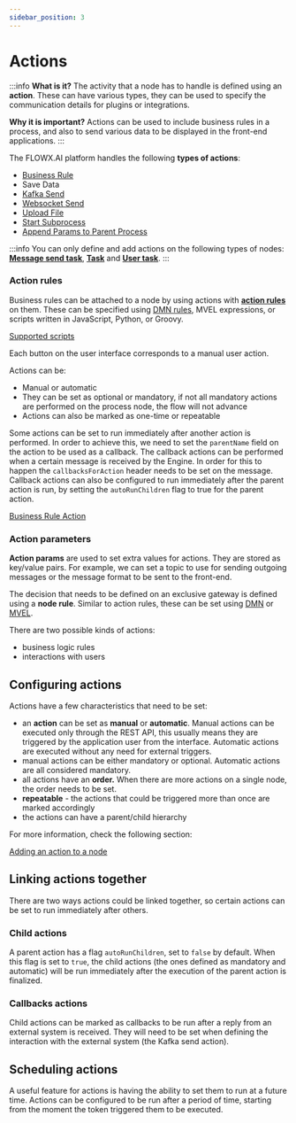 ```yaml
---
sidebar_position: 3
---
```


# Actions

:::info
**What is it?** The activity that a node has to handle is defined using an **action**. These can have various types, they can be used to specify the communication details for plugins or integrations.

**Why it is important?** Actions can be used to include business rules in a process, and also to send various data to be displayed in the front-end applications.
:::

The FLOWX.AI platform handles the following **types of actions**:

* [Business Rule](./business-rule-action)
* Save Data
* [Kafka Send](../node/message-send-received-task-node.md)
* [Websocket Send](./websocket-send-action)
* [Upload File](./upload-file-action)
* [Start Subprocess](./start-subprocess-action)
* [Append Params to Parent Process](./append-params-to-parent-process)

:::info
You can only define and add actions on the following types of nodes: [**Message send task**](../node/message-send-received-task-node.md#message-send-task), [**Task**](../node/task-node/task-node.md) and [**User task**](../node/user-task-node/user-task-node.md).
:::

### Action rules

Business rules can be attached to a node by using actions with [**action rules**](#action-rules) on them. These can be specified using [DMN rules](./business-rule-action/dmn-business-rule-action), MVEL expressions, or scripts written in JavaScript, Python, or Groovy.

[Supported scripts](../supported-scripts.md)

Each button on the user interface corresponds to a manual user action.

Actions can be:

* Manual or automatic
* They can be set as optional or mandatory, if not all mandatory actions are performed on the process node, the flow will not advance
* Actions can also be marked as one-time or repeatable

Some actions can be set to run immediately after another action is performed. In order to achieve this, we need to set the `parentName` field on the action to be used as a callback. The callback actions can be performed when a certain message is received by the Engine. In order for this to happen the `callbacksForAction` header needs to be set on the message. Callback actions can also be configured to run immediately after the parent action is run, by setting the `autoRunChildren` flag to true for the parent action.

[Business Rule Action](./business-rule-action)

### Action parameters

**Action params** are used to set extra values for actions. They are stored as key/value pairs. For example, we can set a topic to use for sending outgoing messages or the message format to be sent to the front-end.

The decision that needs to be defined on an exclusive gateway is defined using a **node rule**. Similar to action rules, these can be set using [DMN](../../platform-overview/frameworks-and-standards/business-process-industry-standards/intro-to-dmn.md) or [MVEL](../../platform-overview/frameworks-and-standards/business-process-industry-standards/intro-to-mvel.md).

There are two possible kinds of actions:&#x20;

* business logic rules
* interactions with users

## Configuring actions

Actions have a few characteristics that need to be set:

* an **action** can be set as **manual** or **automatic**. Manual actions can be executed only through the REST API, this usually means they are triggered by the application user from the interface. Automatic actions are executed without any need for external triggers.
* manual actions can be either mandatory or optional. Automatic actions are all considered mandatory.
* all actions have an **order.** When there are more actions on a single node, the order needs to be set.
* **repeatable** - the actions that could be triggered more than once are marked accordingly
* the actions can have a parent/child hierarchy

For more information, check the following section:


[Adding an action to a node](../../flowx-designer/managing-a-process-flow/adding-an-action-to-a-node.md)


## Linking actions together

There are two ways actions could be linked together, so certain actions can be set to run immediately after others.

### Child actions

A parent action has a flag `autoRunChildren`, set to `false` by default. When this flag is set to `true`, the child actions (the ones defined as mandatory and automatic) will be run immediately after the execution of the parent action is finalized.

### Callbacks actions

Child actions can be marked as callbacks to be run after a reply from an external system is received. They will need to be set when defining the interaction with the external system (the Kafka send action).

## Scheduling actions

A useful feature for actions is having the ability to set them to run at a future time. Actions can be configured to be run after a period of time, starting from the moment the token triggered them to be executed.